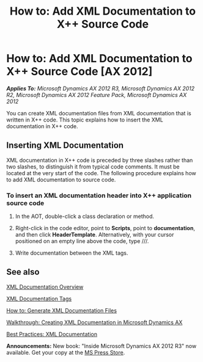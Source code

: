 ﻿---
title: 'How to: Add XML Documentation to X++ Source Code'
TOCTitle: 'How to: Add XML Documentation to X++ Source Code'
ms:assetid: fcb77e44-180c-4857-a0f0-6b332e1f9665
ms:mtpsurl: https://msdn.microsoft.com/en-us/library/Cc643018(v=AX.60)
ms:contentKeyID: 35254201
ms.date: 05/18/2015
mtps_version: v=AX.60
---

# How to: Add XML Documentation to X++ Source Code [AX 2012]


_**Applies To:** Microsoft Dynamics AX 2012 R3, Microsoft Dynamics AX 2012 R2, Microsoft Dynamics AX 2012 Feature Pack, Microsoft Dynamics AX 2012_

You can create XML documentation files from XML documentation that is written in X++ code. This topic explains how to insert the XML documentation in X++ code.

## Inserting XML Documentation

XML documentation in X++ code is preceded by three slashes rather than two slashes, to distinguish it from typical code comments. It must be located at the very start of the code. The following procedure explains how to add XML documentation to source code.

### To insert an XML documentation header into X++ application source code

1.  In the AOT, double-click a class declaration or method.

2.  Right-click in the code editor, point to **Scripts**, point to **documentation**, and then click **HeaderTemplate**. Alternatively, with your cursor positioned on an empty line above the code, type ///.

3.  Write documentation between the XML tags.

## See also

[XML Documentation Overview](xml-documentation-overview.md)

[XML Documentation Tags](xml-documentation-tags.md)

[How to: Generate XML Documentation Files](how-to-generate-xml-documentation-files.md)

[Walkthrough: Creating XML Documentation in Microsoft Dynamics AX](walkthrough-creating-xml-documentation-in-microsoft-dynamics-ax.md)

[Best Practices: XML Documentation](best-practices-xml-documentation.md)

  
**Announcements:** New book: "Inside Microsoft Dynamics AX 2012 R3" now available. Get your copy at the [MS Press Store](https://www.microsoftpressstore.com/store/inside-microsoft-dynamics-ax-2012-r3-9780735685109).

